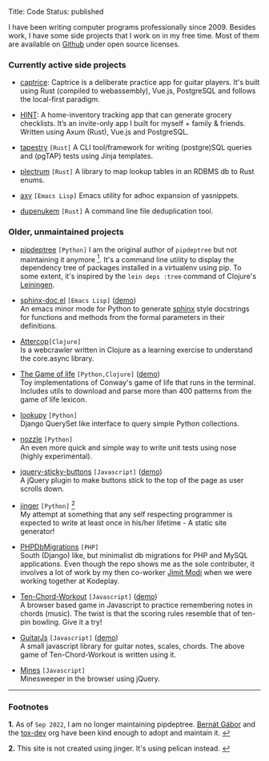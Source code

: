 Title: Code
Status: published

I have been writing computer programs professionally
since 2009. Besides work, I have some side projects that I work on in
my free time. Most of them are available on
[Github](https://github.com/naiquevin) under open source licenses.

### Currently active side projects

* [captrice](https://www.captrice.io): Captrice is a deliberate
  practice app for guitar players. It's built using Rust (compiled to
  webassembly), Vue.js, PostgreSQL and follows the local-first paradigm.

* [HINT](https://hint.naiquev.in): A home-inventory tracking app that
  can generate grocery checklists. It’s an invite-only app I built for
  myself + family & friends. Written using Axum (Rust), Vue.js and
  PostgreSQL.

* [tapestry](https://github.com/naiquevin/tapestry) `[Rust]` A CLI
  tool/framework for writing (postgre)SQL queries and (pgTAP) tests
  using Jinja templates.

* [plectrum](https://github.com/naiquevin/plectrum) `[Rust]` A library
  to map lookup tables in an RDBMS db to Rust enums.

* [axy](https://github.com/naiquevin/axy) `[Emacs Lisp]` Emacs utility for
  adhoc expansion of yasnippets.

* [dupenukem](https://github.com/naiquevin/dupenukem) `[Rust]` A
  command line file deduplication tool.

### Older, unmaintained projects

* [pipdeptree](https://github.com/naiquevin/pipdeptree) `[Python]` I
  am the original author of `pipdeptree` but not maintaining it
  anymore <a id="footnote-1-ref"
  href="#footnote-1"><sup>1</sup></a>. It's a command line utility to
  display the dependency tree of packages installed in a virtualenv
  using pip. To some extent, it's inspired by the `lein deps :tree`
  command of Clojure's [Leiningen](http://leiningen.org/).

* [sphinx-doc.el](https://github.com/naiquevin/sphinx-doc.el) `[Emacs
  Lisp]`
  ([demo](https://github.com/naiquevin/sphinx-doc.el/blob/master/demo.gif))  
  An emacs minor mode for Python to generate
  [sphinx](http://sphinx-doc.org/) style docstrings for functions and
  methods from the formal parameters in their definitions.

* [Attercop](https://github.com/naiquevin/attercop)`[Clojure]`  
  Is a webcrawler written in Clojure as a learning exercise to
  understand the core.async library.

* [The Game of life](https://github.com/naiquevin/game-of-life)
  `[Python,Clojure]`
  ([demo](https://github.com/naiquevin/game-of-life/blob/master/pulshuttle_V.gif))  
  Toy implementations of Conway's game of life that runs in the
  terminal. Includes utils to download and parse more than 400
  patterns from the game of life lexicon.

* [lookupy](https://github.com/naiquevin/lookupy) `[Python]`  
  Django QuerySet like interface to query simple Python collections.

* [nozzle](https://github.com/naiquevin/nozzle) `[Python]`  
  An even more quick and simple way to write unit tests using nose
  (highly experimental).

* [jquery-sticky-buttons](https://github.com/naiquevin/jquery-sticky-buttons)
  `[Javascript]`
  ([demo](http://naiquevin.github.io/jquery-sticky-buttons/))  
  A jQuery plugin to make buttons stick to the top of the page as
  user scrolls down.

* [jinger](https://github.com/naiquevin/jinger) `[Python]` <a id="footnote-2-ref" href="#footnote-2"><sup>2</sup></a>  
  My attempt at something that any self respecting programmer is
  expected to write at least once in his/her lifetime - A static site
  generator!

* [PHPDbMigrations](https://github.com/naiquevin/phpDbMigrations)
  `[PHP]`  
  South (Django) like, but minimalist db migrations for PHP and MySQL
  applications. Even though the repo shows me as the sole contributer,
  it involves a lot of work by my then co-worker [Jimit
  Modi](https://github.com/jimymodi) when we were working together at
  Kodeplay.

* [Ten-Chord-Workout](https://github.com/naiquevin/ten-chord-workout)
  `[Javascript]`
  ([demo](http://naiquevin.github.io/ten-chord-workout/))  
  A browser based game in Javascript to practice remembering notes in
  chords (music). The twist is that the scoring rules resemble that of
  ten-pin bowling. Give it a try!

* [GuitarJs](https://github.com/naiquevin/GuitarJs) `[Javascript]`
  ([demo](http://naiquevin.github.io/GuitarJs/))  
  A small javascript library for guitar notes, scales, chords. The
  above game of Ten-Chord-Workout is written using it.

* [Mines](https://github.com/naiquevin/mines)
  `[Javascript]`  
  Minesweeper in the browser using jQuery.
  
---

### Footnotes

<b id="footnote-1">1.</b> As of `Sep 2022`, I am no longer maintaining
pipdeptree. [Bernát Gábor](https://github.com/gaborbernat) and the
[tox-dev](https://github.com/tox-dev) org have been kind enough to
adopt and maintain it. [&#8617;](#footnote-1-ref)

<b id="footnote-2">2.</b> This site is not created using jinger. It's
using pelican instead. [&#8617;](#footnote-2-ref)
